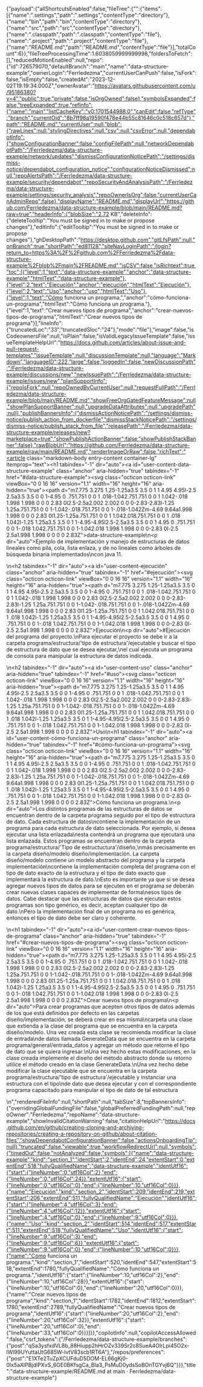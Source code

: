 {"payload":{"allShortcutsEnabled":false,"fileTree":{"":{"items":[{"name":".settings","path":".settings","contentType":"directory"},{"name":"bin","path":"bin","contentType":"directory"},{"name":"src","path":"src","contentType":"directory"},{"name":".classpath","path":".classpath","contentType":"file"},{"name":".project","path":".project","contentType":"file"},{"name":"README.md","path":"README.md","contentType":"file"}],"totalCount":6}},"fileTreeProcessingTime":1.6038059999999998,"foldersToFetch":[],"reducedMotionEnabled":null,"repo":{"id":726579070,"defaultBranch":"main","name":"data-structure-example","ownerLogin":"Ferrledezma","currentUserCanPush":false,"isFork":false,"isEmpty":false,"createdAt":"2023-12-02T19:19:34.000Z","ownerAvatar":"https://avatars.githubusercontent.com/u/95186380?v=4","public":true,"private":false,"isOrgOwned":false},"symbolsExpanded":false,"treeExpanded":true,"refInfo":{"name":"main","listCacheKey":"v0:1701544988.0","canEdit":false,"refType":"branch","currentOid":"8b7ff98a19590f478e44b55c81646c0c518c657d"},"path":"README.md","currentUser":null,"blob":{"rawLines":null,"stylingDirectives":null,"csv":null,"csvError":null,"dependabotInfo":{"showConfigurationBanner":false,"configFilePath":null,"networkDependabotPath":"/Ferrledezma/data-structure-example/network/updates","dismissConfigurationNoticePath":"/settings/dismiss-notice/dependabot_configuration_notice","configurationNoticeDismissed":null,"repoAlertsPath":"/Ferrledezma/data-structure-example/security/dependabot","repoSecurityAndAnalysisPath":"/Ferrledezma/data-structure-example/settings/security_analysis","repoOwnerIsOrg":false,"currentUserCanAdminRepo":false},"displayName":"README.md","displayUrl":"https://github.com/Ferrledezma/data-structure-example/blob/main/README.md?raw=true","headerInfo":{"blobSize":"2.72 KB","deleteInfo":{"deleteTooltip":"You must be signed in to make or propose changes"},"editInfo":{"editTooltip":"You must be signed in to make or propose changes"},"ghDesktopPath":"https://desktop.github.com","gitLfsPath":null,"onBranch":true,"shortPath":"ed81128","siteNavLoginPath":"/login?return_to=https%3A%2F%2Fgithub.com%2FFerrledezma%2Fdata-structure-example%2Fblob%2Fmain%2FREADME.md","isCSV":false,"isRichtext":true,"toc":[{"level":1,"text":"data-structure-example","anchor":"data-structure-example","htmlText":"data-structure-example"},{"level":2,"text":"Ejecución","anchor":"ejecución","htmlText":"Ejecución"},{"level":2,"text":"Uso","anchor":"uso","htmlText":"Uso"},{"level":1,"text":"Cómo funciona un programa.","anchor":"cómo-funciona-un-programa","htmlText":"Cómo funciona un programa."},{"level":1,"text":"Crear nuevos tipos de programa","anchor":"crear-nuevos-tipos-de-programa","htmlText":"Crear nuevos tipos de programa"}],"lineInfo":{"truncatedLoc":"33","truncatedSloc":"24"},"mode":"file"},"image":false,"isCodeownersFile":null,"isPlain":false,"isValidLegacyIssueTemplate":false,"issueTemplateHelpUrl":"https://docs.github.com/articles/about-issue-and-pull-request-templates","issueTemplate":null,"discussionTemplate":null,"language":"Markdown","languageID":222,"large":false,"loggedIn":false,"newDiscussionPath":"/Ferrledezma/data-structure-example/discussions/new","newIssuePath":"/Ferrledezma/data-structure-example/issues/new","planSupportInfo":{"repoIsFork":null,"repoOwnedByCurrentUser":null,"requestFullPath":"/Ferrledezma/data-structure-example/blob/main/README.md","showFreeOrgGatedFeatureMessage":null,"showPlanSupportBanner":null,"upgradeDataAttributes":null,"upgradePath":null},"publishBannersInfo":{"dismissActionNoticePath":"/settings/dismiss-notice/publish_action_from_dockerfile","dismissStackNoticePath":"/settings/dismiss-notice/publish_stack_from_file","releasePath":"/Ferrledezma/data-structure-example/releases/new?marketplace=true","showPublishActionBanner":false,"showPublishStackBanner":false},"rawBlobUrl":"https://github.com/Ferrledezma/data-structure-example/raw/main/README.md","renderImageOrRaw":false,"richText":"<article class=\"markdown-body entry-content container-lg\" itemprop=\"text\"><h1 tabindex=\"-1\" dir=\"auto\"><a id=\"user-content-data-structure-example\" class=\"anchor\" aria-hidden=\"true\" tabindex=\"-1\" href=\"#data-structure-example\"><svg class=\"octicon octicon-link\" viewBox=\"0 0 16 16\" version=\"1.1\" width=\"16\" height=\"16\" aria-hidden=\"true\"><path d=\"m7.775 3.275 1.25-1.25a3.5 3.5 0 1 1 4.95 4.95l-2.5 2.5a3.5 3.5 0 0 1-4.95 0 .751.751 0 0 1 .018-1.042.751.751 0 0 1 1.042-.018 1.998 1.998 0 0 0 2.83 0l2.5-2.5a2.002 2.002 0 0 0-2.83-2.83l-1.25 1.25a.751.751 0 0 1-1.042-.018.751.751 0 0 1-.018-1.042Zm-4.69 9.64a1.998 1.998 0 0 0 2.83 0l1.25-1.25a.751.751 0 0 1 1.042.018.751.751 0 0 1 .018 1.042l-1.25 1.25a3.5 3.5 0 1 1-4.95-4.95l2.5-2.5a3.5 3.5 0 0 1 4.95 0 .751.751 0 0 1-.018 1.042.751.751 0 0 1-1.042.018 1.998 1.998 0 0 0-2.83 0l-2.5 2.5a1.998 1.998 0 0 0 0 2.83Z\"></path></svg></a>data-structure-example</h1>\n<p dir=\"auto\">Ejemplo de implementación y manejo de estructuras de datos lineales como pila, cola, lista enlaza, y de no lineales como árboles de búsqueda binaria implementados\ncon java 11.</p>\n<h2 tabindex=\"-1\" dir=\"auto\"><a id=\"user-content-ejecución\" class=\"anchor\" aria-hidden=\"true\" tabindex=\"-1\" href=\"#ejecución\"><svg class=\"octicon octicon-link\" viewBox=\"0 0 16 16\" version=\"1.1\" width=\"16\" height=\"16\" aria-hidden=\"true\"><path d=\"m7.775 3.275 1.25-1.25a3.5 3.5 0 1 1 4.95 4.95l-2.5 2.5a3.5 3.5 0 0 1-4.95 0 .751.751 0 0 1 .018-1.042.751.751 0 0 1 1.042-.018 1.998 1.998 0 0 0 2.83 0l2.5-2.5a2.002 2.002 0 0 0-2.83-2.83l-1.25 1.25a.751.751 0 0 1-1.042-.018.751.751 0 0 1-.018-1.042Zm-4.69 9.64a1.998 1.998 0 0 0 2.83 0l1.25-1.25a.751.751 0 0 1 1.042.018.751.751 0 0 1 .018 1.042l-1.25 1.25a3.5 3.5 0 1 1-4.95-4.95l2.5-2.5a3.5 3.5 0 0 1 4.95 0 .751.751 0 0 1-.018 1.042.751.751 0 0 1-1.042.018 1.998 1.998 0 0 0-2.83 0l-2.5 2.5a1.998 1.998 0 0 0 0 2.83Z\"></path></svg></a>Ejecución</h2>\n<p dir=\"auto\">#Ejecución del programa del proyecto.\nPara ejecutar el proyecto se debe ir a la carpeta programa/estructura/'tipo de estructura'/ejecutable y buscar el tipo de estructura de dato que se desea ejecutar,\nel cual ejecuta un programa de consola para manipular la estructura de datos indicada.</p>\n<h2 tabindex=\"-1\" dir=\"auto\"><a id=\"user-content-uso\" class=\"anchor\" aria-hidden=\"true\" tabindex=\"-1\" href=\"#uso\"><svg class=\"octicon octicon-link\" viewBox=\"0 0 16 16\" version=\"1.1\" width=\"16\" height=\"16\" aria-hidden=\"true\"><path d=\"m7.775 3.275 1.25-1.25a3.5 3.5 0 1 1 4.95 4.95l-2.5 2.5a3.5 3.5 0 0 1-4.95 0 .751.751 0 0 1 .018-1.042.751.751 0 0 1 1.042-.018 1.998 1.998 0 0 0 2.83 0l2.5-2.5a2.002 2.002 0 0 0-2.83-2.83l-1.25 1.25a.751.751 0 0 1-1.042-.018.751.751 0 0 1-.018-1.042Zm-4.69 9.64a1.998 1.998 0 0 0 2.83 0l1.25-1.25a.751.751 0 0 1 1.042.018.751.751 0 0 1 .018 1.042l-1.25 1.25a3.5 3.5 0 1 1-4.95-4.95l2.5-2.5a3.5 3.5 0 0 1 4.95 0 .751.751 0 0 1-.018 1.042.751.751 0 0 1-1.042.018 1.998 1.998 0 0 0-2.83 0l-2.5 2.5a1.998 1.998 0 0 0 0 2.83Z\"></path></svg></a>Uso</h2>\n<h1 tabindex=\"-1\" dir=\"auto\"><a id=\"user-content-cómo-funciona-un-programa\" class=\"anchor\" aria-hidden=\"true\" tabindex=\"-1\" href=\"#cómo-funciona-un-programa\"><svg class=\"octicon octicon-link\" viewBox=\"0 0 16 16\" version=\"1.1\" width=\"16\" height=\"16\" aria-hidden=\"true\"><path d=\"m7.775 3.275 1.25-1.25a3.5 3.5 0 1 1 4.95 4.95l-2.5 2.5a3.5 3.5 0 0 1-4.95 0 .751.751 0 0 1 .018-1.042.751.751 0 0 1 1.042-.018 1.998 1.998 0 0 0 2.83 0l2.5-2.5a2.002 2.002 0 0 0-2.83-2.83l-1.25 1.25a.751.751 0 0 1-1.042-.018.751.751 0 0 1-.018-1.042Zm-4.69 9.64a1.998 1.998 0 0 0 2.83 0l1.25-1.25a.751.751 0 0 1 1.042.018.751.751 0 0 1 .018 1.042l-1.25 1.25a3.5 3.5 0 1 1-4.95-4.95l2.5-2.5a3.5 3.5 0 0 1 4.95 0 .751.751 0 0 1-.018 1.042.751.751 0 0 1-1.042.018 1.998 1.998 0 0 0-2.83 0l-2.5 2.5a1.998 1.998 0 0 0 0 2.83Z\"></path></svg></a>Cómo funciona un programa.</h1>\n<p dir=\"auto\">Los distintos programas de las estructuras de datos se encuentran dentro de la carpeta programa seguido por el tipo de estructura de dato. Cada estructura de datos\ncontiene la implementación de un programa para cada estructura de dato seleccionada. Por ejemplo, si desea ejecutar una lista enlazada\nesta contendrá un programa que ejecutará una lista enlazada. Estos programas se encuentran dentro de la carpeta programa/estructura/'Tipo de estructuctura'/diseño,\nmás precisamente en la carpeta diseño/modelo diseño/implementación. La carpeta diseño/modelo contiene un modelo abstracto del programa y la carpeta implementación\ncontiene la implementación completa del programa con el tipo de dato exacto de la estructura y el tipo de dato exacto que implementará la estructura de dato.\nEsto es importante ya que si se desea agregar nuevos tipos de datos para se ejecuten en el programa se deberán crear nuevas clases capaces de implementar de forma\nesos tipos de datos. Cabe destacar que las estructuras de datos que ejecutan estos programas son tipo genérico, es decir, aceptan cualquier tipo de dato.\nPero la implementación final de un programa no es genérica, entonces el tipo de dato debe ser claro y coherente.</p>\n<h1 tabindex=\"-1\" dir=\"auto\"><a id=\"user-content-crear-nuevos-tipos-de-programa\" class=\"anchor\" aria-hidden=\"true\" tabindex=\"-1\" href=\"#crear-nuevos-tipos-de-programa\"><svg class=\"octicon octicon-link\" viewBox=\"0 0 16 16\" version=\"1.1\" width=\"16\" height=\"16\" aria-hidden=\"true\"><path d=\"m7.775 3.275 1.25-1.25a3.5 3.5 0 1 1 4.95 4.95l-2.5 2.5a3.5 3.5 0 0 1-4.95 0 .751.751 0 0 1 .018-1.042.751.751 0 0 1 1.042-.018 1.998 1.998 0 0 0 2.83 0l2.5-2.5a2.002 2.002 0 0 0-2.83-2.83l-1.25 1.25a.751.751 0 0 1-1.042-.018.751.751 0 0 1-.018-1.042Zm-4.69 9.64a1.998 1.998 0 0 0 2.83 0l1.25-1.25a.751.751 0 0 1 1.042.018.751.751 0 0 1 .018 1.042l-1.25 1.25a3.5 3.5 0 1 1-4.95-4.95l2.5-2.5a3.5 3.5 0 0 1 4.95 0 .751.751 0 0 1-.018 1.042.751.751 0 0 1-1.042.018 1.998 1.998 0 0 0-2.83 0l-2.5 2.5a1.998 1.998 0 0 0 0 2.83Z\"></path></svg></a>Crear nuevos tipos de programa</h1>\n<p dir=\"auto\">Para crear programas que acepten otros tipos de datos además de los que está definidos por defecto en las carpetas diseño/implementación, se deberá crear en esa misma\ncarpeta una clase que extienda a la clase del programa que se encuentra en la carpeta diseño/modelo. Una vez creada esta clase se recomienda modificar la clase de entrada\nde datos llamada GenerateData que se encuentra en la carpeta programa/general/entrada_datos y agregar un método que retorne el tipo de dato que se quiera ingresar.\nUna vez hecho estas modificaciones, en la clase creada implemente el diseño del método abstracto donde su retorno utilice el método creado en la clase GenerateData.\nUna vez hecho debe modificar la clase ejecutable que se encuentra en la carpeta programa/estructura/'tipo de estructura'/ejecutable y instanciar una estructura con el tipo\nde dato que desea ejecutar y con el correspondiente programa capacitado para manipular el tipo de dato de tal estructura</p>\n</article>","renderedFileInfo":null,"shortPath":null,"tabSize":8,"topBannersInfo":{"overridingGlobalFundingFile":false,"globalPreferredFundingPath":null,"repoOwner":"Ferrledezma","repoName":"data-structure-example","showInvalidCitationWarning":false,"citationHelpUrl":"https://docs.github.com/en/github/creating-cloning-and-archiving-repositories/creating-a-repository-on-github/about-citation-files","showDependabotConfigurationBanner":false,"actionsOnboardingTip":null},"truncated":false,"viewable":true,"workflowRedirectUrl":null,"symbols":{"timedOut":false,"notAnalyzed":false,"symbols":[{"name":"data-structure-example","kind":"section_1","identStart":2,"identEnd":24,"extentStart":0,"extentEnd":518,"fullyQualifiedName":"data-structure-example","identUtf16":{"start":{"lineNumber":0,"utf16Col":2},"end":{"lineNumber":0,"utf16Col":24}},"extentUtf16":{"start":{"lineNumber":0,"utf16Col":0},"end":{"lineNumber":10,"utf16Col":0}}},{"name":"Ejecución","kind":"section_2","identStart":209,"identEnd":219,"extentStart":206,"extentEnd":511,"fullyQualifiedName":"Ejecución","identUtf16":{"start":{"lineNumber":4,"utf16Col":3},"end":{"lineNumber":4,"utf16Col":12}},"extentUtf16":{"start":{"lineNumber":4,"utf16Col":0},"end":{"lineNumber":9,"utf16Col":0}}},{"name":"Uso","kind":"section_2","identStart":514,"identEnd":517,"extentStart":511,"extentEnd":518,"fullyQualifiedName":"Uso","identUtf16":{"start":{"lineNumber":9,"utf16Col":3},"end":{"lineNumber":9,"utf16Col":6}},"extentUtf16":{"start":{"lineNumber":9,"utf16Col":0},"end":{"lineNumber":10,"utf16Col":0}}},{"name":"Cómo funciona un programa.","kind":"section_1","identStart":520,"identEnd":547,"extentStart":518,"extentEnd":1780,"fullyQualifiedName":"Cómo funciona un programa.","identUtf16":{"start":{"lineNumber":10,"utf16Col":2},"end":{"lineNumber":10,"utf16Col":28}},"extentUtf16":{"start":{"lineNumber":10,"utf16Col":0},"end":{"lineNumber":20,"utf16Col":0}}},{"name":"Crear nuevos tipos de programa","kind":"section_1","identStart":1782,"identEnd":1812,"extentStart":1780,"extentEnd":2789,"fullyQualifiedName":"Crear nuevos tipos de programa","identUtf16":{"start":{"lineNumber":20,"utf16Col":2},"end":{"lineNumber":20,"utf16Col":32}},"extentUtf16":{"start":{"lineNumber":20,"utf16Col":0},"end":{"lineNumber":33,"utf16Col":0}}}]}},"copilotInfo":null,"copilotAccessAllowed":false,"csrf_tokens":{"/Ferrledezma/data-structure-example/branches":{"post":"qSa3ysfxdVL8b_88Hiupp2hHrOZv339Sr2c8SueA4OlrLpi45O2x-lWl99UYuttaUtG685W-lvtV83scb1RT6A"},"/repos/preferences":{"post":"E1XTe2TuZpXCUFduD5DOM-EL66gKj0-0lx5aXlPBjdIPXvS_6GE0BKfsgCa_Bla3_PsMuD0ydsSoBOnTGYvj6Q"}}},"title":"data-structure-example/README.md at main · Ferrledezma/data-structure-example"}